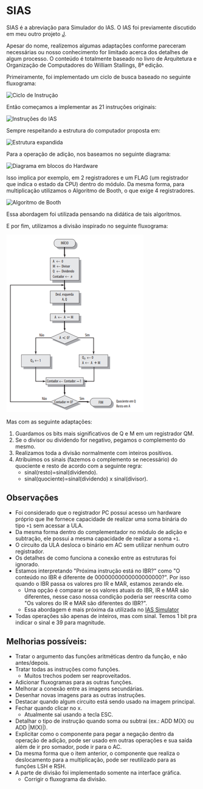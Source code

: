 # SIAS 

SIAS é a abreviação para Simulador do IAS. O IAS foi previamente discutido em meu outro projeto [J](https://github.com/SapoGitHub/Repositorio-Geral/tree/master/J).

Apesar do nome, realizemos algumas adaptações conforme pareceram necessárias ou nosso conhecimento for limitado acerca dos detalhes de algum processo. O conteúdo é totalmente baseado no livro de Arquitetura e Organização de Computadores do  William Stallings, 8ª edição.

Primeiramente, foi implementado um ciclo de busca baseado no seguinte fluxograma:

![Ciclo de Instrução](https://github.com/SapoGitHub/Repositorio-Geral/blob/master/SIAS/imagens/ciclo.png)

Então começamos a implementar as 21 instruções originais:

![Instruções do IAS](https://github.com/SapoGitHub/Repositorio-Geral/blob/master/SIAS/imagens/instrucoes.png)

Sempre respeitando a estrutura do computador proposta em:

![Estrutura expandida](https://github.com/SapoGitHub/Repositorio-Geral/blob/master/SIAS/imagens/estrutura.png)

Para a operação de adição, nos baseamos no seguinte diagrama:

![Diagrama em blocos do Hardware](https://github.com/SapoGitHub/Repositorio-Geral/blob/master/SIAS/imagens/adicao.png)

Isso implica por exemplo, em 2 registradores e um FLAG (um registrador que indica o estado da CPU) dentro do módulo. Da mesma forma, para multiplicação utilizamos o Algoritmo de Booth, o que exige 4 registradores.

![Algoritmo de Booth](https://github.com/SapoGitHub/Repositorio-Geral/blob/master/SIAS/imagens/multiplicacao.png)

Essa abordagem foi utilizada pensando na didática de tais algoritmos.

E por fim, utilizamos a divisão inspirado no seguinte fluxograma:

![Algoritmo da divisão](imagens/div.png)

Mas com as seguinte adaptações:
1. Guardamos os bits mais significativos de Q e M em um registrador QM.
2. Se o divisor ou dividendo for negativo, pegamos o complemento do mesmo.
3. Realizamos toda a divisão normalmente com inteiros positivos.
4. Atribuimos os sinais (fazemos o complemento se necessário) do quociente e resto de acordo com a seguinte regra:
	- sinal(resto)=sinal(dividendo).
	- sinal(quociente)=sinal(dividendo) x sinal(divisor).

## Observações

- Foi considerado que o registrador PC possui acesso um hardware próprio que lhe fornece capacidade de realizar uma soma binária do tipo <code>+1</code> sem acessar a ULA.
- Da mesma forma dentro do complementador no módulo de adição e subtração, ele possui a mesma capacidade de realizar a soma <code>+1</code>.
- O circuito da ULA desloca o binário em AC sem utilizar nenhum outro registrador.
- Os detalhes de como funciona a conexão entre as estruturas foi ignorado.
- Estamos interpretando "Próxima instrução está no IBR?" como "O conteúdo no IBR é diferente de 00000000000000000000?". Por isso quando o IBR passa os valores pro IR e MAR, estamos zerando ele.
	- Uma opção é comparar se os valores atuais do IBR, IR e MAR são diferentes, nesse caso nossa condição poderia ser reescrita como "Os valores do IR e MAR são diferentes do IBR?".
	- Essa abordagem é mais próxima da utilizada no [IAS Simulator](http://www.ic.unicamp.br/~edson/disciplinas/mc404/2017-2s/abef/IAS-sim/)
- Todas operações são apenas de inteiros, mas com sinal. Temos 1 bit pra indicar o sinal e 39 para magnitude.

## Melhorias possíveis:
- Tratar o argumento das funções aritméticas dentro da função, e não antes/depois.
- Tratar todas as instruções como funções.
	- Muitos trechos podem ser reaproveitados.
- Adicionar fluxogramas para as outras funções.
- Melhorar a conexão entre as imagens secundárias.
- Desenhar novas imagens para as outras instruções.
- Destacar quando algum circuito está sendo usado na imagem principal.
- Fechar quando clicar no x.
	- Atualmente sai usando a tecla ESC.
- Detalhar o tipo de instrução quando soma ou subtrai (ex.: ADD M(X) ou ADD |M(X)|).
- Explicitar como o componente para pegar a negação dentro da operação de adição, pode ser usado em outras operações e sua saída além de ir pro somador, pode ir para o AC.
- Da mesma forma que o item anterior, o componente que realiza o deslocamento para a multiplicação, pode ser reutilizado para as funções LSH e RSH.
- A parte de divisão foi implementado somente na interface gráfica.
	- Corrigir o fluxograma da divisão.
